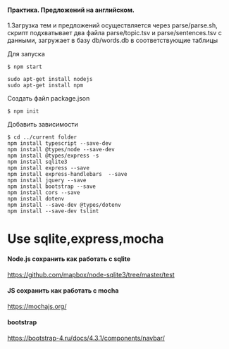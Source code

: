 
#### Практика. Предложений на английском.

1.Загрузка тем и предложений осуществляется через parse/parse.sh, скрипт подхватывает два файла parse/topic.tsv и
 parse/sentences.tsv с данными, загружает в базу db/words.db в соответствующие таблицы
 
Для запуска

```
$ npm start

sudo apt-get install nodejs
sudo apt-get install npm
```

Создать файл package.json

```
$ npm init
```

Добавить зависимости

```
$ cd ../current folder
npm install typescript --save-dev 
npm install @types/node --save-dev
npm install @types/express -s
npm install sqlite3
npm install express --save
npm install express-handlebars  --save
npm install jquery --save
npm install bootstrap --save
npm install cors --save
npm install dotenv
npm install --save-dev @types/dotenv
npm install --save-dev tslint
```

# Use sqlite,express,mocha

#### Node.js сохранить как работать с sqlite
https://github.com/mapbox/node-sqlite3/tree/master/test

#### JS сохранить как работать с mocha
https://mochajs.org/

#### bootstrap
https://bootstrap-4.ru/docs/4.3.1/components/navbar/



